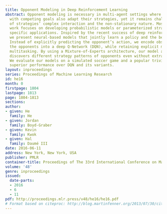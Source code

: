```yaml
---
title: Opponent Modeling in Deep Reinforcement Learning
abstract: Opponent modeling is necessary in multi-agent settings where secondary agents
  with competing goals also adapt their strategies, yet it remains challenging because
  of strategies’ complex interaction and the non-stationary nature. Most previous
  work focuses on developing probabilistic models or parameterized strategies for
  specific applications. Inspired by the recent success of deep reinforcement learning,
  we present neural-based models that jointly learn a policy and the behavior of opponents.
  Instead of explicitly predicting the opponent’s action, we encode observation of
  the opponents into a deep Q-Network (DQN), while retaining explicit modeling under
  multitasking. By using a Mixture-of-Experts architecture, our model automatically
  discovers different strategy patterns of opponents even without extra supervision.
  We evaluate our models on a simulated soccer game and a popular trivia game, showing
  superior performance over DQN and its variants.
layout: inproceedings
series: Proceedings of Machine Learning Research
id: he16
month: 0
firstpage: 1804
lastpage: 1813
page: 1804-1813
sections: 
author:
- given: He
  family: He
- given: Jordan
  family: Boyd-Graber
- given: Kevin
  family: Kwok
- given: Hal
  family: Daumé III
date: 2016-06-11
address: New York, New York, USA
publisher: PMLR
container-title: Proceedings of The 33rd International Conference on Machine Learning
volume: '48'
genre: inproceedings
issued:
  date-parts:
  - 2016
  - 6
  - 11
pdf: http://proceedings.mlr.press/v48/he16/he16.pdf
# Format based on citeproc: http://blog.martinfenner.org/2013/07/30/citeproc-yaml-for-bibliographies/
---
```

